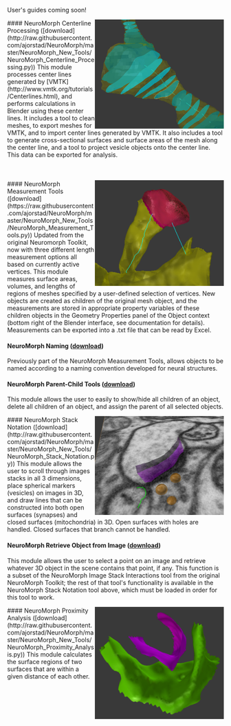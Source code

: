 User's guides coming soon!

<img src="images/centerline_crosssections.png" width="300" align="right">
#### NeuroMorph Centerline Processing   ([download](http://raw.githubusercontent.com/ajorstad/NeuroMorph/master/NeuroMorph_New_Tools/NeuroMorph_Centerline_Processing.py))
This module processes center lines generated by [VMTK](http://www.vmtk.org/tutorials/Centerlines.html), and performs calculations in Blender using these center lines.  It includes a tool to clean meshes, to export meshes for VMTK, and to import center lines generated by VMTK.  It also includes a tool to generate cross-sectional surfaces and surface areas of the mesh along the center line, and a tool to project vesicle objects onto the center line.  This data can be exported for analysis.
<br><br><br><br>


<img src="images/measurements.png" width="300" align="right">
#### NeuroMorph Measurement Tools  ([download](https://raw.githubusercontent.com/ajorstad/NeuroMorph/master/NeuroMorph_New_Tools/NeuroMorph_Measurement_Tools.py))
Updated from the original Neuromorph Toolkit, now with three different length measurement options all based on currently active vertices.  This module measures surface areas, volumes, and lengths of regions of meshes specified by a user-defined selection of vertices. New objects are created as children of the original mesh object, and the measurements are stored in appropriate property variables of these children objects in the Geometry Properties panel of the Object context (bottom right of the Blender interface, see documentation for details).  Measurements can be exported into a .txt file that can be read by Excel.

#### NeuroMorph Naming  ([download](https://raw.githubusercontent.com/ajorstad/NeuroMorph/master/NeuroMorph_New_Tools/NeuroMorph_Naming.py))
Previously part of the NeuroMorph Measurement Tools, allows objects to be named according to a naming convention developed for neural structures.

#### NeuroMorph Parent-Child Tools   ([download](http://raw.githubusercontent.com/ajorstad/NeuroMorph/master/NeuroMorph_New_Tools/NeuroMorph_Parent_Child_Tools.py))
This module allows the user to easily to show/hide all children of an object, delete all children of an object, and assign the parent of all selected objects.

<img src="images/annotations.png" width="300" align="right">
#### NeuroMorph Stack Notation   ([download](http://raw.githubusercontent.com/ajorstad/NeuroMorph/master/NeuroMorph_New_Tools/NeuroMorph_Stack_Notation.py))
This module allows the user to scroll through images stacks in all 3 dimensions, place spherical markers (vesicles) on images in 3D, and draw lines that can be constructed into both open surfaces (synapses) and closed surfaces (mitochondria) in 3D.  Open surfaces with holes are handled.  Closed surfaces that branch cannot be handled.

#### NeuroMorph Retrieve Object from Image   ([download](http://raw.githubusercontent.com/ajorstad/NeuroMorph/master/NeuroMorph_New_Tools/NeuroMorph_Retrieve_Object_from_Image.py))
This module allows the user to select a point on an image and retrieve whatever 3D object in the scene contains that point, if any.  This function is a subset of the NeuroMorph Image Stack Interactions tool from the original NeuroMorph Toolkit; the rest of that tool's functionality is available in the NeuroMorph Stack Notation tool above, which must be loaded in order for this tool to work.

<img src="images/proximity.png" width="300" align="right">
#### NeuroMorph Proximity Analysis   ([download](http://raw.githubusercontent.com/ajorstad/NeuroMorph/master/NeuroMorph_New_Tools/NeuroMorph_Proximity_Analysis.py))
This module calculates the surface regions of two surfaces that are within a given distance of each other.

